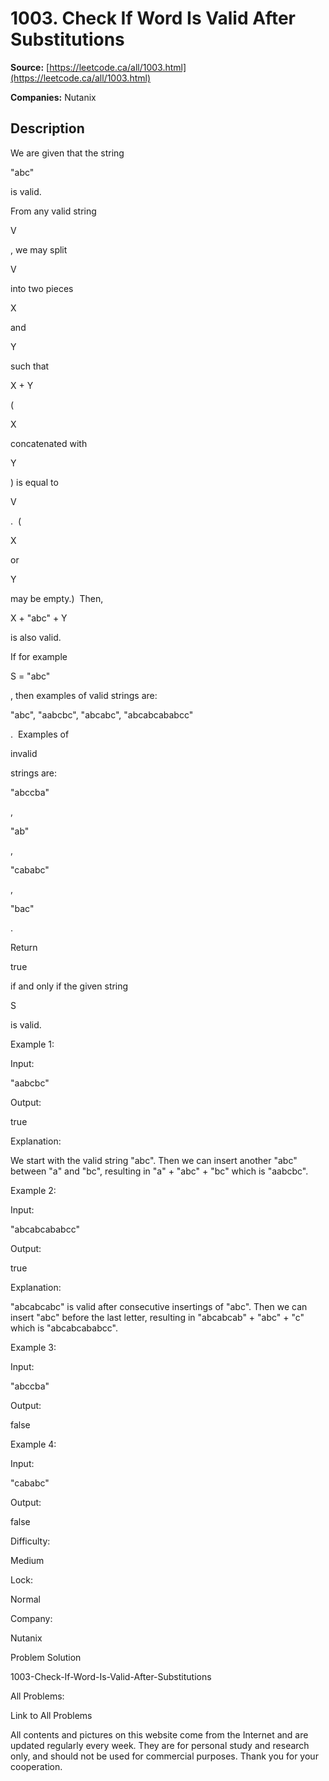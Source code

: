 # 1003. Check If Word Is Valid After Substitutions

**Source:** [https://leetcode.ca/all/1003.html](https://leetcode.ca/all/1003.html)

**Companies:** Nutanix

## Description

We are given that the string

"abc"

is valid.

From any valid string

V

, we may split

V

into two pieces

X

and

Y

such that

X + Y

(

X

concatenated with

Y

) is equal to

V

.  (

X

or

Y

may be
        empty.)  Then,

X + "abc" + Y

is also valid.

If for example

S = "abc"

, then examples of valid strings are:

"abc",
        "aabcbc", "abcabc", "abcabcababcc"

.  Examples of

invalid

strings are:

"abccba"

,

"ab"

,

"cababc"

,

"bac"

.

Return

true

if and only if the given string

S

is valid.

Example 1:

Input:

"aabcbc"

Output:

true

Explanation:

We start with the valid string "abc".
Then we can insert another "abc" between "a" and "bc", resulting in "a" + "abc" + "bc" which is "aabcbc".

Example 2:

Input:

"abcabcababcc"

Output:

true

Explanation:

"abcabcabc" is valid after consecutive insertings of "abc".
Then we can insert "abc" before the last letter, resulting in "abcabcab" + "abc" + "c" which is "abcabcababcc".

Example 3:

Input:

"abccba"

Output:

false

Example 4:

Input:

"cababc"

Output:

false

Difficulty:

Medium

Lock:

Normal

Company:

Nutanix

Problem Solution

1003-Check-If-Word-Is-Valid-After-Substitutions

All Problems:

Link to All Problems

All contents and pictures on this website come from the Internet and are updated regularly every week. They are for personal study and research only, and should not be used for commercial purposes. Thank you for your cooperation.

